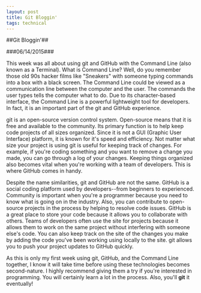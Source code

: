 ```yaml
---
layout: post
title: Git Bloggin'
tags: technical
---
```

##Git Bloggin'##

###06/14/2015###

This week was all about using git and GitHub with the Command Line (also known as a Terminal). What is Command Line? Well, do you remember those old 90s hacker films like "Sneakers" with someone typing commands into a box with a black screen. The Command Line could be viewed as a communication line between the computer and the user. The commands the user types tells the computer what to do. Due to its character-based interface, the Command Line is a powerful lightweight tool for developers. In fact, it is an important part of the git and GitHub experience.

git is an open-source version control system. Open-source means that it is free and available to the community. Its primary function is to help keep code projects of all sizes organized. Since it is not a GUI (Graphic User Interface) platform, it is known for it's speed and efficiency. Not matter what size your project is using git is useful for keeping track of changes. For example, if you're coding something and you want to remove a change you made, you can go through a log of your changes. Keeping things organized also becomes vital when you're working with a team of developers. This is where GitHub comes in handy.

Despite the name similarities, git and GitHub are not the same. GitHub is a social coding platform used by developers--from beginners to experienced. Community is important when you're a programmer because you need to know what is going on in the industry. Also, you can contribute to open-source projects in the process by helping to resolve code issues. GitHub is a great place to store your code because it allows you to collaborate with others. Teams of developers often use the site for projects because it allows them to work on the same project without interfering with someone else's code. You can also keep track on the site of the changes you make by adding the code you've been working using locally to the site. git allows you to push your project updates to GitHub quickly.

As this is only my first week using git, GitHub, and the Command Line together, I know it will take time before using these technologies becomes second-nature. I highly recommend giving them a try if you're interested in programming. You will certainly learn a lot in the process. Also, you'll **git** it eventually!